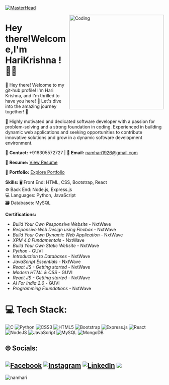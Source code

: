 [![MasterHead](https://firebasestorage.googleapis.com/v0/b/flexi-coding.appspot.com/o/dempgi7-520f8d5f-63d4-4453-8822-dbc149ae27f8.gif?alt=media&token=91c0c7b2-93c3-4029-b011-1a8703c5730d)](https://rishavchanda.io)

<img align="right" alt="Coding" width="300" src="https://cdn.dribbble.com/users/1162077/screenshots/3848914/programmer.gif">

# Hey there!Welcome,I'm HariKrishna ! 👋🌟

👋 Hey there! Welcome to my git-hub profile! I'm Hari Krishna, and I'm thrilled to have you here! 🎉 Let's dive into the amazing journey together! 💫


🚀 Highly motivated and dedicated software developer with a passion for problem-solving and a strong foundation in coding. Experienced in building dynamic web applications and seeking opportunities to contribute innovative solutions and grow in a dynamic software development environment.

📧 **Contact:** +916305572727 | 📧 **Email:** namhari1926@gmail.com

🔗 **Resume:** [View Resume](https://drive.google.com/file/d/1W9zR9ZgJjJFWOvBVidyYrxPr6W-c9qeW/view?usp=sharing)  

🔗 **Portfolio:** [Explore Portfolio](https://harikrishnaprtf.ccbp.tech/)

**Skills:**
🖥️ Front End: HTML, CSS, Bootstrap, React  
⚙️ Back End: Node.js, Express.js  
💻 Languages: Python, JavaScript  
🗃️ Databases: MySQL  

**Certifications:**

- *Build Your Own Responsive Website* - NxtWave 
- *Responsive Web Design using Flexbox* - NxtWave 
- *Build Your Own Dynamic Web Application* - NxtWave 
- *XPM 4.0 Fundamentals* - NxtWave 
- *Build Your Own Static Website* - NxtWave  
- *Python* - GUVI  
- *Introduction to Databases* - NxtWave  
- *JavaScript Essentials* - NxtWave  
- *React JS - Getting started* - NxtWave  
- *Modern HTML & CSS* - GUVI
- *React JS - Getting started* - NxtWave   
- *AI For India 2.0* - GUVI  
- *Programming Foundations* - NxtWave  





 

# 💻 Tech Stack:
![C](https://img.shields.io/badge/c-%2300599C.svg?style=for-the-badge&logo=c&logoColor=white) ![Python](https://img.shields.io/badge/python-3670A0?style=for-the-badge&logo=python&logoColor=ffdd54) ![CSS3](https://img.shields.io/badge/css3-%231572B6.svg?style=for-the-badge&logo=css3&logoColor=white) ![HTML5](https://img.shields.io/badge/html5-%23E34F26.svg?style=for-the-badge&logo=html5&logoColor=white) ![Bootstrap](https://img.shields.io/badge/bootstrap-%238511FA.svg?style=for-the-badge&logo=bootstrap&logoColor=white) ![Express.js](https://img.shields.io/badge/express.js-%23404d59.svg?style=for-the-badge&logo=express&logoColor=%2361DAFB) ![React](https://img.shields.io/badge/react-%2320232a.svg?style=for-the-badge&logo=react&logoColor=%2361DAFB) ![NodeJS](https://img.shields.io/badge/node.js-6DA55F?style=for-the-badge&logo=node.js&logoColor=white) ![JavaScript](https://img.shields.io/badge/javascript-%23323330.svg?style=for-the-badge&logo=javascript&logoColor=%23F7DF1E) ![MySQL](https://img.shields.io/badge/mysql-%2300000f.svg?style=for-the-badge&logo=mysql&logoColor=white) ![MongoDB](https://img.shields.io/badge/MongoDB-%234ea94b.svg?style=for-the-badge&logo=mongodb&logoColor=white)

## 🌐 Socials:
[![Facebook](https://img.shields.io/badge/Facebook-%231877F2.svg?logo=Facebook&logoColor=white)](https://facebook.com/https://www.facebook.com/dayal.hari.krishna.20) [![Instagram](https://img.shields.io/badge/Instagram-%23E4405F.svg?logo=Instagram&logoColor=white)](https://instagram.com/https://www.instagram.com/the_h_krishe/) [![LinkedIn](https://img.shields.io/badge/LinkedIn-%230077B5.svg?logo=linkedin&logoColor=white)](https://linkedin.com/in/https://www.linkedin.com/in/harikrishnad/)
[![](https://visitcount.itsvg.in/api?id=namhari&icon=4&color=9)](https://visitcount.itsvg.in)
---

<!-- Proudly created with GPRM ( https://gprm.itsvg.in ) -->


<p><img align="center" src="https://github-readme-stats.vercel.app/api/top-langs?username=namhari&show_icons=true&locale=en&layout=compact" alt="namhari" /></p>

